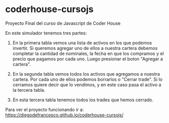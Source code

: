 # coderhouse-cursojs
Proyecto Final del curso de Javascript de Coder House

En este simulador tenemos tres partes:

1. En la primera tabla vemos una lista de activos en los que podemos invertir. Si queremos agregar uno de ellos a nuestra cartera debemos completar la cantidad de nominales, la fecha en que los compramos y el precio que pagamos por cada uno. Luego presionar el boton "Agregar a cartera".

2. En la segunda tabla vemos todos los activos que agregamos a nuestra cartera. Por cada uno de ellos podemos borrarlos o "Cerrar trade". Si lo cerramos quiere decir que lo vendimos, y en este caso pasa el activo a la tercera tabla.

3. En esta tercera tabla tenemos todos los trades que hemos cerrado.

Para ver el proyecto funcionando ir a: https://diegodefrancesco.github.io/coderhouse-cursojs/
